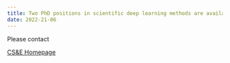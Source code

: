 ```yaml
---
title: Two PhD positions in scientific deep learning methods are available now.
date: 2022-21-06
---
```




<!--more-->

Please contact 

[CS&E Homepage](https://www.siam.org/membership/activity-groups/detail/computational-science-and-engineering)